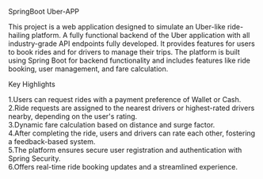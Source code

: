 SpringBoot Uber-APP

This project is a web application designed to simulate an Uber-like ride-hailing platform. A fully functional backend of the Uber application with all industry-grade API endpoints fully developed. It provides features for users to book rides and for drivers to manage their trips. The platform is built using Spring Boot for backend functionality and includes features like ride booking, user management, and fare calculation.

Key Highlights                                                                                                                                                                  
                                                                                                                                                                    
 1.Users can request rides with a payment preference of Wallet or Cash.                                                                                                           
 2.Ride requests are assigned to the nearest drivers or highest-rated drivers nearby, depending on the user's rating.                                                             
 3.Dynamic fare calculation based on distance and surge factor.                                                                                                                 
 4.After completing the ride, users and drivers can rate each other, fostering a feedback-based system.                                                                           
 5.The platform ensures secure user registration and authentication with Spring Security.                                                                                       
                                                                                                                                                                                6.Offers real-time ride booking updates and a streamlined experience.                                                                                    
